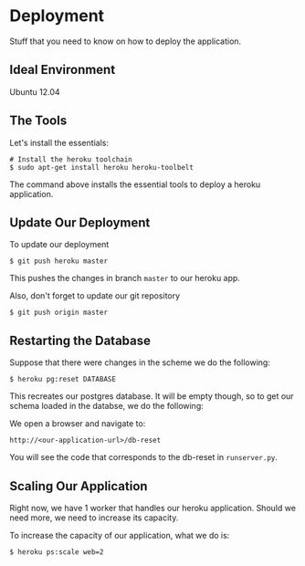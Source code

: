 Deployment
==========

Stuff that you need to know on how to deploy the application.

Ideal Environment
-----------------

Ubuntu 12.04

The Tools
---------

Let's install the  essentials:

```
# Install the heroku toolchain
$ sudo apt-get install heroku heroku-toolbelt
````

The command above installs the essential tools to deploy a heroku application.


Update Our Deployment
---------------------

To update our deployment

```
$ git push heroku master
```

This pushes the changes in branch `master` to our heroku app.

Also, don't forget to update our git repository

```
$ git push origin master
```


Restarting the Database
-----------------------

Suppose that there were changes in the scheme we do the following:

```
$ heroku pg:reset DATABASE
```

This recreates our postgres database. It will be empty though, so to get
our schema loaded in the databse, we do the following:

We open a browser and navigate to:

```
http://<our-application-url>/db-reset
```

You will see the code that corresponds to the db-reset in `runserver.py`.


Scaling Our Application
-----------------------

Right now, we have 1 worker that handles our heroku application. Should we need
more, we need to increase its capacity.

To increase the capacity of our application, what we do is:

```
$ heroku ps:scale web=2
```
